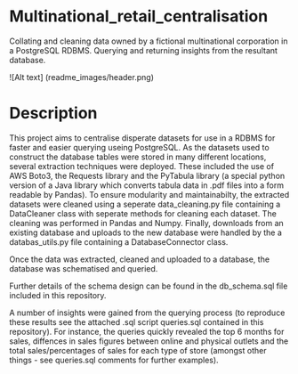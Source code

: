 # Multinational_retail_centralisation
Collating and cleaning data owned by a fictional multinational corporation in a PostgreSQL RDBMS. Querying and returning insights from the resultant database.

![Alt text] (readme_images/header.png)

# Description

This project aims to centralise disperate datasets for use in a RDBMS for faster and easier querying useing PostgreSQL. As the datasets used to construct the database tables were stored in many different locations, several extraction techniques were deployed. These included the use of AWS Boto3, the Requests library and the PyTabula library (a special python version of a Java library which converts tabula data in .pdf files into a form readable by Pandas). To ensure modularity and maintainabilty, the extracted datasets were cleaned using a seperate data_cleaning.py file containing a DataCleaner class with seperate methods for cleaning each dataset. The cleaning was performed in Pandas and Numpy. Finally, downloads from an existing database and uploads to the new database were handled by the a databas_utils.py file containing a DatabaseConnector class. 

Once the data was extracted, cleaned and uploaded to a database, the database was schematised and queried. 

Further details of the schema design can be found in the db_schema.sql file included in this repository. 

A number of insights were gained from the querying process (to reproduce these results see the attached .sql script queries.sql contained in this repository). For instance, the queries quickly revealed the top 6 months for sales, diffences in sales figures between online and physical outlets and the total sales/percentages of sales for each type of store (amongst other things - see queries.sql comments for further examples).
